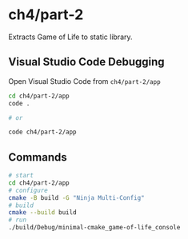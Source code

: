 # ch4/part-2

Extracts Game of Life to static library.

## Visual Studio Code Debugging

Open Visual Studio Code from `ch4/part-2/app`

```bash
cd ch4/part-2/app
code .

# or

code ch4/part-2/app
```

## Commands

```bash
# start
cd ch4/part-2/app
# configure
cmake -B build -G "Ninja Multi-Config"
# build
cmake --build build
# run
./build/Debug/minimal-cmake_game-of-life_console
```
